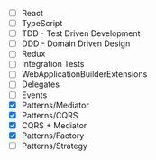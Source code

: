 - [ ] React
- [ ] TypeScript
- [ ] TDD - Test Driven Development
- [ ] DDD - Domain Driven Design
- [ ] Redux
- [ ] Integration Tests
- [ ] WebApplicationBuilderExtensions
- [ ] Delegates
- [ ] Events
- [x] Patterns/Mediator
- [x] Patterns/CQRS
- [x] CQRS + Mediator
- [x] Patterns/Factory
- [ ] Patterns/Strategy